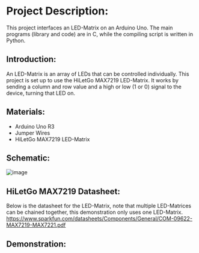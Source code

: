 # Project Description:

This project interfaces an LED-Matrix on an Arduino Uno. The main programs (library and code) are in C, while the compiling script is written in Python. 

## Introduction:

An LED-Matrix is an array of LEDs that can be controlled individually. This project is set up to use the HiLetGo MAX7219 LED-Matrix. It works by sending a column and row value and a high or low (1 or 0) signal to the device, turning that LED on. 

## Materials:

- Arduino Uno R3
- Jumper Wires
- HiLetGo MAX7219 LED-Matrix

## Schematic:
![image](https://github.com/Copelama/ECE-484-LED-Matrix/assets/118077780/3c97b849-8d4e-416b-951f-249311c8f10f)

## HiLetGo MAX7219 Datasheet:
Below is the datasheet for the LED-Matrix, note that multiple LED-Matrices can be chained together, this demonstration only uses one LED-Matrix.
https://www.sparkfun.com/datasheets/Components/General/COM-09622-MAX7219-MAX7221.pdf 


## Demonstration:
